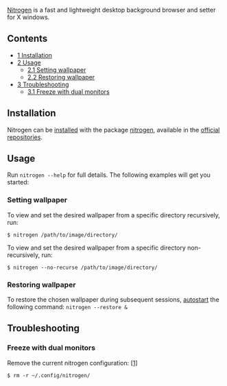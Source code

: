 [Nitrogen](http://projects.l3ib.org/nitrogen/) is a fast and lightweight desktop background browser and setter for X windows.

## Contents

*   [1 Installation](#Installation)
*   [2 Usage](#Usage)
    *   [2.1 Setting wallpaper](#Setting_wallpaper)
    *   [2.2 Restoring wallpaper](#Restoring_wallpaper)
*   [3 Troubleshooting](#Troubleshooting)
    *   [3.1 Freeze with dual monitors](#Freeze_with_dual_monitors)

## Installation

Nitrogen can be [installed](/index.php/Pacman "Pacman") with the package [nitrogen](https://www.archlinux.org/packages/?name=nitrogen), available in the [official repositories](/index.php/Official_repositories "Official repositories").

## Usage

Run `nitrogen --help` for full details. The following examples will get you started:

### Setting wallpaper

To view and set the desired wallpaper from a specific directory recursively, run:

```
$ nitrogen /path/to/image/directory/

```

To view and set the desired wallpaper from a specific directory non-recursively, run:

```
$ nitrogen --no-recurse /path/to/image/directory/

```

### Restoring wallpaper

To restore the chosen wallpaper during subsequent sessions, [autostart](/index.php/Autostart "Autostart") the following command: `nitrogen --restore &`

## Troubleshooting

### Freeze with dual monitors

Remove the current nitrogen configuration: [[1]](https://bbs.archlinux.org/viewtopic.php?id=46245)

```
$ rm -r ~/.config/nitrogen/

```